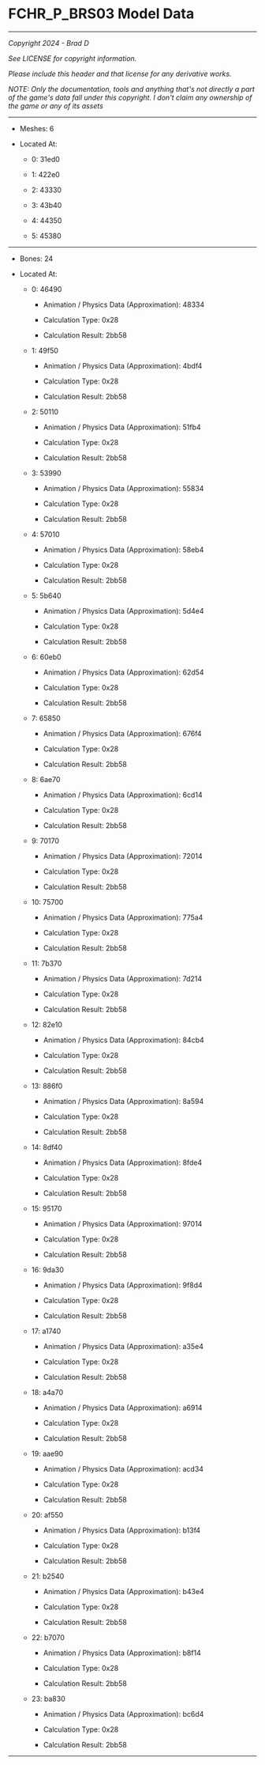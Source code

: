 # FCHR_P_BRS03 Model Data

---

*Copyright 2024 - Brad D*

*See LICENSE for copyright information.*

*Please include this header and that license for any derivative works.*

*NOTE: Only the documentation, tools and anything that's not directly a part of the game's data fall under this copyright. I don't claim any ownership of the game or any of its assets*

---

* Meshes: 6

* Located At:

  * 0: 31ed0

  * 1: 422e0

  * 2: 43330

  * 3: 43b40

  * 4: 44350

  * 5: 45380

---

* Bones: 24

* Located At:

  * 0: 46490

    * Animation / Physics Data (Approximation): 48334

    * Calculation Type: 0x28

    * Calculation Result: 2bb58

  * 1: 49f50

    * Animation / Physics Data (Approximation): 4bdf4

    * Calculation Type: 0x28

    * Calculation Result: 2bb58

  * 2: 50110

    * Animation / Physics Data (Approximation): 51fb4

    * Calculation Type: 0x28

    * Calculation Result: 2bb58

  * 3: 53990

    * Animation / Physics Data (Approximation): 55834

    * Calculation Type: 0x28

    * Calculation Result: 2bb58

  * 4: 57010

    * Animation / Physics Data (Approximation): 58eb4

    * Calculation Type: 0x28

    * Calculation Result: 2bb58

  * 5: 5b640

    * Animation / Physics Data (Approximation): 5d4e4

    * Calculation Type: 0x28

    * Calculation Result: 2bb58

  * 6: 60eb0

    * Animation / Physics Data (Approximation): 62d54

    * Calculation Type: 0x28

    * Calculation Result: 2bb58

  * 7: 65850

    * Animation / Physics Data (Approximation): 676f4

    * Calculation Type: 0x28

    * Calculation Result: 2bb58

  * 8: 6ae70

    * Animation / Physics Data (Approximation): 6cd14

    * Calculation Type: 0x28

    * Calculation Result: 2bb58

  * 9: 70170

    * Animation / Physics Data (Approximation): 72014

    * Calculation Type: 0x28

    * Calculation Result: 2bb58

  * 10: 75700

    * Animation / Physics Data (Approximation): 775a4

    * Calculation Type: 0x28

    * Calculation Result: 2bb58

  * 11: 7b370

    * Animation / Physics Data (Approximation): 7d214

    * Calculation Type: 0x28

    * Calculation Result: 2bb58

  * 12: 82e10

    * Animation / Physics Data (Approximation): 84cb4

    * Calculation Type: 0x28

    * Calculation Result: 2bb58

  * 13: 886f0

    * Animation / Physics Data (Approximation): 8a594

    * Calculation Type: 0x28

    * Calculation Result: 2bb58

  * 14: 8df40

    * Animation / Physics Data (Approximation): 8fde4

    * Calculation Type: 0x28

    * Calculation Result: 2bb58

  * 15: 95170

    * Animation / Physics Data (Approximation): 97014

    * Calculation Type: 0x28

    * Calculation Result: 2bb58

  * 16: 9da30

    * Animation / Physics Data (Approximation): 9f8d4

    * Calculation Type: 0x28

    * Calculation Result: 2bb58

  * 17: a1740

    * Animation / Physics Data (Approximation): a35e4

    * Calculation Type: 0x28

    * Calculation Result: 2bb58

  * 18: a4a70

    * Animation / Physics Data (Approximation): a6914

    * Calculation Type: 0x28

    * Calculation Result: 2bb58

  * 19: aae90

    * Animation / Physics Data (Approximation): acd34

    * Calculation Type: 0x28

    * Calculation Result: 2bb58

  * 20: af550

    * Animation / Physics Data (Approximation): b13f4

    * Calculation Type: 0x28

    * Calculation Result: 2bb58

  * 21: b2540

    * Animation / Physics Data (Approximation): b43e4

    * Calculation Type: 0x28

    * Calculation Result: 2bb58

  * 22: b7070

    * Animation / Physics Data (Approximation): b8f14

    * Calculation Type: 0x28

    * Calculation Result: 2bb58

  * 23: ba830

    * Animation / Physics Data (Approximation): bc6d4

    * Calculation Type: 0x28

    * Calculation Result: 2bb58

---

